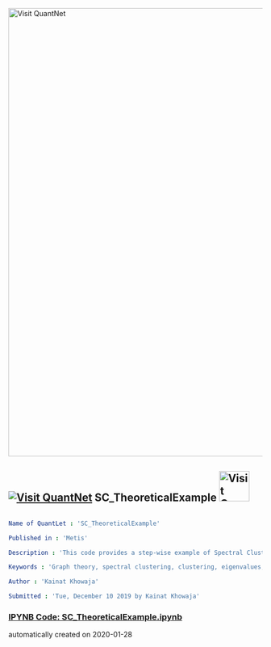 [<img src="https://github.com/QuantLet/Styleguide-and-FAQ/blob/master/pictures/banner.png" width="888" alt="Visit QuantNet">](http://quantlet.de/)

## [<img src="https://github.com/QuantLet/Styleguide-and-FAQ/blob/master/pictures/qloqo.png" alt="Visit QuantNet">](http://quantlet.de/) **SC_TheoreticalExample** [<img src="https://github.com/QuantLet/Styleguide-and-FAQ/blob/master/pictures/QN2.png" width="60" alt="Visit QuantNet 2.0">](http://quantlet.de/)

```yaml

Name of QuantLet : 'SC_TheoreticalExample'

Published in : 'Metis'

Description : 'This code provides a step-wise example of Spectral Clustering and uses simple linear algebra to perform SC on a hand-made simple theoretical example'

Keywords : 'Graph theory, spectral clustering, clustering, eigenvalues, eigenvectors, laplacians, matrices'

Author : 'Kainat Khowaja'

Submitted : 'Tue, December 10 2019 by Kainat Khowaja'

```

### [IPYNB Code: SC_TheoreticalExample.ipynb](SC_TheoreticalExample.ipynb)


automatically created on 2020-01-28